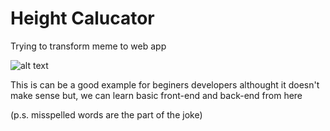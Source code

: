 # Height Calucator
Trying to transform meme to web app



![alt text](https://pbs.twimg.com/media/Et9HuvDVcAA3-sz?format=jpg&name=900x900)

This is can be a good example for beginers developers
althought it doesn't make sense but, we can learn basic front-end and back-end from here



(p.s. misspelled words are the part of the joke)
